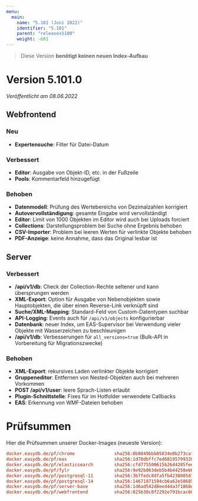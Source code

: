 ```yaml
---
menu:
  main:
    name: "5.101 (Juni 2022)"
    identifier: "5.101"
    parent: "releases5100"
    weight: -601
---
```


> Diese Version **benötigt keinen neuen Index-Aufbau**

# Version 5.101.0

*Veröffentlicht am 08.06.2022*

## Webfrontend

### Neu

* **Expertensuche**: Filter für Datei-Datum

### Verbessert

* **Editor**: Ausgabe von Objekt-ID, etc. in der Fußzeile
* **Pools**: Kommentarfeld hinzugefügt

### Behoben

* **Datenmodell**: Prüfung des Wertebereichs von Dezimalzahlen korrigiert
* **Autovervollständigung**: gesamte Eingabe wird vervollständigt
* **Editor**: Limit von 1000 Objekten im Editor wird auch bei Uploads forciert
* **Collections**: Darstellungsproblem bei Suche ohne Ergebnis behoben
* **CSV-Importer**: Problem bei leeren Werten für verlinkte Objekte behoben
* **PDF-Anzeige**: keine Annahme, dass das Original lesbar ist

## Server

### Verbessert

* **/api/v1/db**: Check der Collection-Rechte seltener und kann übersprungen werden
* **XML-Export**: Option für Ausgabe von Nebenobjekten sowie Hauptobjekten, die über einen Reverse-Link verknüpft sind
* **Suche/XML-Mapping**: Standard-Feld von Custom-Datentypen suchbar
* **API-Logging**: Events auch für `/api/v1/objects` konfigurierbar
* **Datenbank**: neuer Index, um EAS-Supervisor bei Verwendung vieler Objekte mit Wasserzeichen zu beschleunigen
* **/api/v1/db**: Verbesserungen für `all_versions=true` (Bulk-API in Vorbereitung für Migrationszwecke)

### Behoben

* **XML-Export**: rekursives Laden verlinkter Objekte korrigiert
* **Gruppeneditor**: Entfernen von Nested-Objekten auch bei mehreren Vorkommen
* **POST /api/v1/user**: leere Sprach-Listen erlaubt
* **Plugin-Schnittstelle**: Fixes für im Hotfolder verwendete Callbacks
* **EAS**: Erkennung von WMF-Dateien behoben

# Prüfsummen

Hier die Prüfsummen unserer Docker-Images (neueste Version):

```ini
docker.easydb.de/pf/chrome               sha256:8b0849bbb05834e0b273caf2d345f3635b7b61c74bc571960a5b70e5042ff869
docker.easydb.de/pf/eas                  sha256:1d78dbffc7ed68195799320876b86bb005840cc5c4ba99db9c05a95572d76c9b
docker.easydb.de/pf/elasticsearch        sha256:cfd775500615b26d4285fee1ff1914a85b51b4c54ed65972f92576cf212f66f0
docker.easydb.de/pf/fylr                 sha256:9e92b063deb5b4b44258eb669392fe6f4165e55e6fc4fad312037e72d04af8aa
docker.easydb.de/pf/postgresql-11        sha256:3b7fedc8dfa5fb4238005d7e859ec1e0b13173854b8a84490b2b9d0f20e60494
docker.easydb.de/pf/postgresql-14        sha256:14671871594cb6a62e506852ee3339e93d02c808918ee860f602f675d251c53d
docker.easydb.de/pf/server-base          sha256:1d6ad542d8eed44a3f1868ea5a4db01e52777957871d789e022c79a488f1c004
docker.easydb.de/pf/webfrontend          sha256:025b38c8f2292e791bcac6052b45c45c54eaf6a1ddea8c1cd47b9bbb6a7085c7
```
